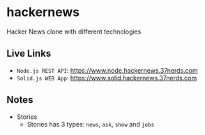 # hackernews

Hacker News clone with different technologies

## Live Links

-   `Node.js REST API`: https://www.node.hackernews.37nerds.com
-   `Solid.js WEB App`: https://www.solid.hackernews.37nerds.com

## Notes

-   Stories
    -   Stories has 3 types: `news`, `ask`, `show` and `jobs`
